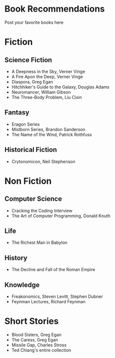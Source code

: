 # Book Recommendations

Post your favorite books here

# Fiction

## Science Fiction

- A Deepness in the Sky, Verner Vinge
- A Fire Apon the Deep, Verner Vinge
- Diaspora, Greg Egan
- Hitchhiker's Guide to the Galaxy, Douglas Adams
- Neuromancer, William Gibson
- The Three-Body Problem, Liu Cixin

## Fantasy
- Eragon Series
- Mistborn Series, Brandon Sanderson
- The Name of the Wind, Patrick Rothfuss

## Historical Fiction
- Crytonomicon, Neil Stephenson

# Non Fiction

## Computer Science

- Cracking the Coding Interview
- The Art of Computer Programming, Donald Knuth

## Life

- The Richest Man in Babylon

## History

- The Decline and Fall of the Roman Empire

## Knowledge

- Freakonomics, Steven Levitt, Stephen Dubner
- Feynman Lectures, Richard Feynman

# Short Stories

- Blood Sisters, Greg Egan
- The Caress, Greg Egan
- Missile Gap, Charles Stross
- Ted Chiang's entire collection

